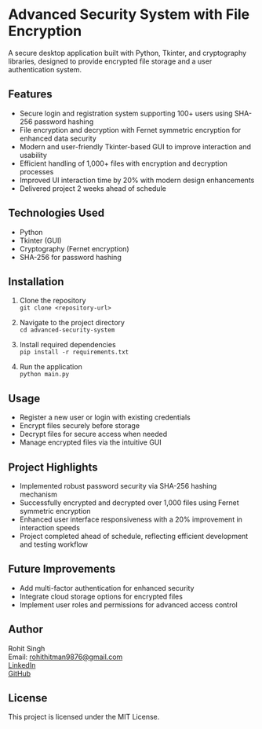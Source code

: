 # Advanced Security System with File Encryption

A secure desktop application built with Python, Tkinter, and cryptography libraries, designed to provide encrypted file storage and a user authentication system.

## Features

- Secure login and registration system supporting 100+ users using SHA-256 password hashing
- File encryption and decryption with Fernet symmetric encryption for enhanced data security
- Modern and user-friendly Tkinter-based GUI to improve interaction and usability
- Efficient handling of 1,000+ files with encryption and decryption processes
- Improved UI interaction time by 20% with modern design enhancements
- Delivered project 2 weeks ahead of schedule

## Technologies Used

- Python
- Tkinter (GUI)
- Cryptography (Fernet encryption)
- SHA-256 for password hashing

## Installation

1. Clone the repository  
   `git clone <repository-url>`

2. Navigate to the project directory  
   `cd advanced-security-system`

3. Install required dependencies  
   `pip install -r requirements.txt`

4. Run the application  
   `python main.py`

## Usage

- Register a new user or login with existing credentials
- Encrypt files securely before storage
- Decrypt files for secure access when needed
- Manage encrypted files via the intuitive GUI

## Project Highlights

- Implemented robust password security via SHA-256 hashing mechanism
- Successfully encrypted and decrypted over 1,000 files using Fernet symmetric encryption
- Enhanced user interface responsiveness with a 20% improvement in interaction speeds
- Project completed ahead of schedule, reflecting efficient development and testing workflow

## Future Improvements

- Add multi-factor authentication for enhanced security
- Integrate cloud storage options for encrypted files
- Implement user roles and permissions for advanced access control

## Author

Rohit Singh  
Email: rohithitman9876@gmail.com  
[LinkedIn](https://www.linkedin.com/in/rohit-singh-27b77b263/)  
[GitHub](https://github.com/ROHITSINGHB)  

## License

This project is licensed under the MIT License.
